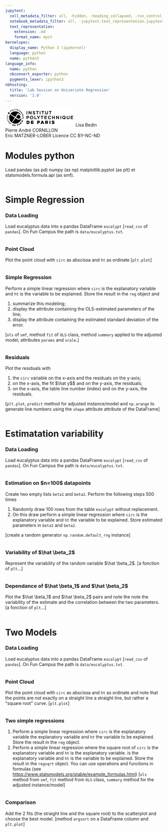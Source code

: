 ```yaml
---
jupytext:
  cell_metadata_filter: all, -hidden, -heading_collapsed, -run_control, -trusted
  notebook_metadata_filter: all, -jupytext.text_representation.jupytext_version, -jupytext.text_representation.format_version, -language_info.version, -language_info.codemirror_mode.version, -language_info.codemirror_mode, -language_info.file_extension, -language_info.mimetype, -toc
  text_representation:
    extension: .md
    format_name: myst
kernelspec:
  display_name: Python 3 (ipykernel)
  language: python
  name: python3
language_info:
  name: python
  nbconvert_exporter: python
  pygments_lexer: ipython3
nbhosting:
  title: 'Lab Session on Univariate Regression'
  version: '1.0'
---
```


<div class="licence">
<span><img src="media/logo_IPParis.png" /></span>
<span>Lisa Bedin<br />Pierre André CORNILLON<br />Eric MATZNER-LOBER</span>
<span>Licence CC BY-NC-ND</span>
</div>

# Modules python
Load pandas (as pd) numpy (as np) matplotlib.pyplot (as plt) et statsmodels.formula.api (as smf).


```{code-cell} python

```

# Simple Regression

### Data Loading
Load eucalyptus data into a pandas DataFrame `eucalypt`
[`read_csv` of `pandas`]. On Fun Campus the path is `data/eucalyptus.txt`.


```{code-cell} python

```

### Point Cloud
Plot the point cloud with `circ` as abscissa and `ht` as ordinate
[`plt.plot`]


```{code-cell} python

```

### Simple Regression
Perform a simple linear regression where `circ` is the explanatory variable
and `ht` is the variable to be explained. Store the result
in the `reg` object and 
1. summarize this modeling;
2. display the attribute containing the OLS-estimated parameters of the line;
3. display the attribute containing the estimated standard deviation of the error.

[`ols` of `smf`, method `fit` of `OLS` class, 
method `summary` applied to the adjusted model,
attributes `params` and `scale`.]


```{code-cell} python

```

### Residuals
Plot the residuals with
1. the `circ` variable on the x-axis and the residuals on the y-axis;
2. on the x-axis, the fit \$\hat y\$$ and on the y-axis, the residuals;
3. on the x-axis, the table line number (index) and on the y-axis, the residuals.

[`plt.plot`, `predict` method for adjusted instance/model and `np.arange` to generate line numbers using the `shape` attribute attribute of the DataFrame]


```{code-cell} python

```

# Estimatation variability

### Data Loading
Load eucalyptus data into a pandas DataFrame `eucalypt`
[`read_csv` of `pandas`]. On Fun Campus the path is `data/eucalyptus.txt`.


```{code-cell} python

```

### Estimation on \$n=100\$ datapoints
Create two empty lists `beta1` and `beta2`.
Perform the following steps 500 times
1. Randomly draw 100 rows from the table `eucalypt` without replacement.
2. On this draw perform a simple linear regression
   where `circ` is the explanatory variable and `ht` the variable to be explained. Store estimated parameters in `beta1` and `beta2`.
   
[create a random generator `np.random.default_rng` instance]


```{code-cell} python

```

### Variability of \$\hat \beta_2\$
Represent the variability of the random variable \$\hat \beta_2\$.
[a fonction of `plt`...]


```{code-cell} python

```

### Dependance of \$\hat \beta_1\$ and \$\hat \beta_2\$
Plot the \$\hat \beta_1\$ and \$\hat \beta_2\$ pairs and note the
note the variability of the estimate and the correlation
between the two parameters.
[a fonction of `plt`...]


```{code-cell} python

```

# Two Models

### Data Loading
Load eucalyptus data into a pandas DataFrame `eucalypt`
[`read_csv` of `pandas`]. On Fun Campus the path is `data/eucalyptus.txt`.


```{code-cell} python

```

### Point Cloud
Plot the point cloud with `circ` as abscissa and `ht` as ordinate
and note that the points are not exactly on a straight line
a straight line, but rather a "square root" curve.
[`plt.plot`]


```{code-cell} python

```

### Two simple regressions
1. Perform a simple linear regression where `circ` is the explanatory variable
   the explanatory variable and `ht` the variable to be explained.
   Store the result in the `reg` object.
2. Perform a simple linear regression where the square root of `circ` is the explanatory variable and `ht` is the explanatory variable.
   is the explanatory variable and `ht` is the variable to be explained.
   Store the result in the `regsqrt` object. You can use
   operations and functions in formulas
   (see https://www.statsmodels.org/stable/example_formulas.html)
[`ols` method from `smf`, `fit` method from `OLS` class, 
`summary` method for the adjusted instance/model]


```{code-cell} python

```

### Comparison
Add the 2 fits (the straight line and the square root) to the scatterplot
and choose the best model.
[method `argsort` on a DataFrame column and `plt.plot`]


```{code-cell} python

```

